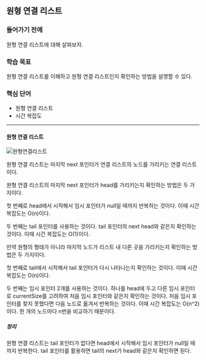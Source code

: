 ## 원형 연결 리스트

### 들어가기 전에
원형 연결 리스트에 대해 살펴보자.

### 학습 목표
원형 연결 리스트를 이해하고 원형 연결 리스트인지 확인하는 방법을 설명할 수 있다.

### 핵심 단어
- 원형 연결 리스트 
- 시간 복잡도

---
#### 원형 연결 리스트
<img src="https://img1.daumcdn.net/thumb/R1280x0/?scode=mtistory2&fname=https%3A%2F%2Fblog.kakaocdn.net%2Fdn%2FcajweX%2FbtsBGuENixA%2FpBKhnlYGuhDDhwdqWm1190%2Fimg.png" alt="원형연결리스트">   

원형 연결 리스트는 마지막 next 포인터가 연결 리스트의 노드를 가리키는 연결 리스트이다.

원형 연결 리스트의 마지막 next 포인터가 head를 가리키는지 확인하는 방법은 두 가지이다.

첫 번째로 head에서 시작해서 임시 포인터가 null일 때까지 반복하는 것이다. 이때 시간 복잡도는 O(n)이다.

두 번째는 tail 포인터를 사용하는 것이다. tail 포인터의 next head와 같은지 확인하는 것이다. 이때 시간 복잡도는 O(1)이다.


만약 원형의 형태가 아니라 마지막 노드가 리스트 내 다른 곳을 가리키는지 확인하는 방법은 두 가지이다.

첫 번째로 tail에서 시작해서 tail 포인터가 다시 나타나는지 확인하는 것이다. 이때 시간 복잡도는 O(n)이다.

두 번째는 임시 포인터 2개를 사용하는 것이다. 하나를 head에 두고 다른 임시 포인터로 currentSize를 고려하여 처음 임시 포인터와 같은지 확인하는 것이다. 처음 임시 포인터를  찾지 못했다면 다음 노드로 옮겨서 반복하는 것이다. 이때 시간 복잡도는 O(n^2)이다. 한 개의 노드마다 n번을 비교하기 때문이다.

##### 정리
원형 연결 리스트는 tail 포인터가 없다면 head에서 시작해서 임시 포인터가 null일 때까지 반복한다. tail 포인터를 활용하면 tail의 next가 head와 같은지 확인하면 된다.
